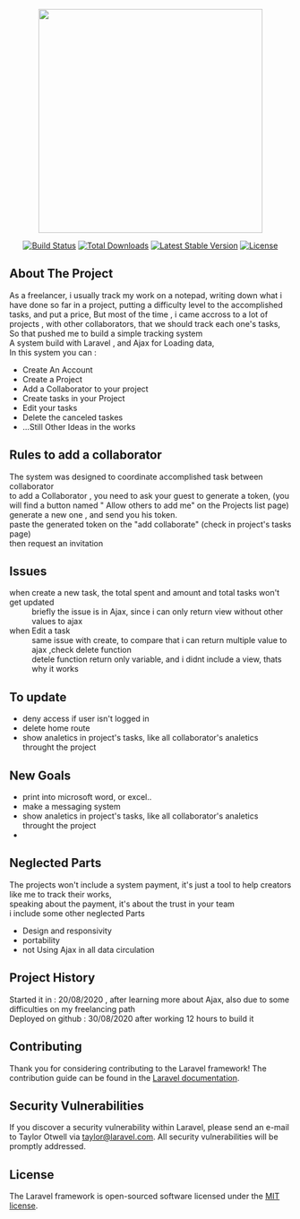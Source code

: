 <p align="center"><img src="https://res.cloudinary.com/dtfbvvkyp/image/upload/v1566331377/laravel-logolockup-cmyk-red.svg" width="400"></p>

<p align="center">
<a href="https://travis-ci.org/laravel/framework"><img src="https://travis-ci.org/laravel/framework.svg" alt="Build Status"></a>
<a href="https://packagist.org/packages/laravel/framework"><img src="https://poser.pugx.org/laravel/framework/d/total.svg" alt="Total Downloads"></a>
<a href="https://packagist.org/packages/laravel/framework"><img src="https://poser.pugx.org/laravel/framework/v/stable.svg" alt="Latest Stable Version"></a>
<a href="https://packagist.org/packages/laravel/framework"><img src="https://poser.pugx.org/laravel/framework/license.svg" alt="License"></a>
</p>

## About The Project

As a freelancer, i usually track my work on a notepad, writing down what i have done so far in a project, putting a difficulty level to the accomplished tasks, and put a price,
But most of the time , i came accross to a lot of projects , with other collaborators, that we should track each one's tasks,
<br>
So that pushed me to build a simple tracking system 
<br>
A system build with Laravel , and Ajax for Loading data,
<br>
In this system you can :
   <ul>
    <li>Create An Account</li>
    <li>Create a Project</li>
    <li>Add a Collaborator to your project</li>
    <li>Create tasks in your Project</li>
    <li>Edit your tasks</li>
    <li>Delete the canceled taskes</li>
    <li>...Still Other Ideas in the works</li>
   </ul>

## Rules to add a collaborator
The system was designed to coordinate accomplished task between collaborator
<br>
to add a Collaborator , you need to ask your guest to generate a token, (you will find a button named " Allow others to add me" on the Projects list page)
generate a new one , and send you his token.
<br>
paste the generated token on the "add collaborate" (check in project's tasks page)
<br>
then request an invitation

## Issues
<dl>
    <dt>when create a new task, the total spent and amount and total tasks won't get updated</dt>
        <dd>briefly the issue is in Ajax, since i can only return view without other values to ajax</dd>
    <dt>when Edit a task</dt>
        <dd>same issue with create, to compare that i can return multiple value to ajax ,check delete function</dd>
        <dd>detele function return only variable, and i didnt include a view, thats why it works</dd>
</dl>


## To update
<ul>
    <li>deny access if user isn't logged in</li>
    <li>delete home route</li>
    <li>show analetics in project's tasks, like all collaborator's analetics throught the project </li>
</ul>

## New Goals
<ul>
    <li>print into microsoft word, or excel..</li>
    <li>make a messaging system</li>
    <li>show analetics in project's tasks, like all collaborator's analetics throught the project </li>
    <li></li>
</ul>

## Neglected Parts
The projects won't include a system payment, it's just a tool to help creators like me to track their works, 
<br>
speaking about the payment, it's about the trust in your team
<br>
i include some other neglected Parts
<ul>
    <li>Design and responsivity</li>
    <li>portability</li>
    <li>not Using Ajax in all data circulation</li>
</ul>


## Project History
Started it in : 20/08/2020 , after learning more about Ajax, also due to some difficulties on my freelancing path
<br>
Deployed on github : 30/08/2020 after working 12 hours to build it 



## Contributing

Thank you for considering contributing to the Laravel framework! The contribution guide can be found in the [Laravel documentation](https://laravel.com/docs/contributions).

## Security Vulnerabilities

If you discover a security vulnerability within Laravel, please send an e-mail to Taylor Otwell via [taylor@laravel.com](mailto:taylor@laravel.com). All security vulnerabilities will be promptly addressed.

## License

The Laravel framework is open-sourced software licensed under the [MIT license](https://opensource.org/licenses/MIT).
 
